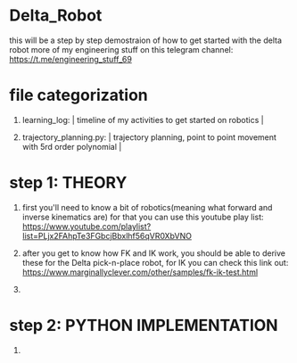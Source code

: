 # Delta_Robot

 this will be a step by step demostraion of how to get started with the delta robot
 more of my engineering stuff on this telegram channel: 
 https://t.me/engineering_stuff_69

# file categorization

 1. learning_log: | timeline of my activities to get started on robotics |
 
 2. trajectory_planning.py: | trajectory planning, point to point movement with 5rd order polynomial |

# step 1: THEORY

 1. first you'll need to know a bit of robotics(meaning what forward and inverse kinematics are)
    for that you can use this youtube play list:
    https://www.youtube.com/playlist?list=PLjx2FAhpTe3FGbcjBbxlhf56qVR0XbVNO
 
 2. after you get to know how FK and IK work, you should be able to derive these for the Delta pick-n-place robot, for IK you can 
    check this link out:
    https://www.marginallyclever.com/other/samples/fk-ik-test.html

 3. 

# step 2: PYTHON IMPLEMENTATION 

 1. 